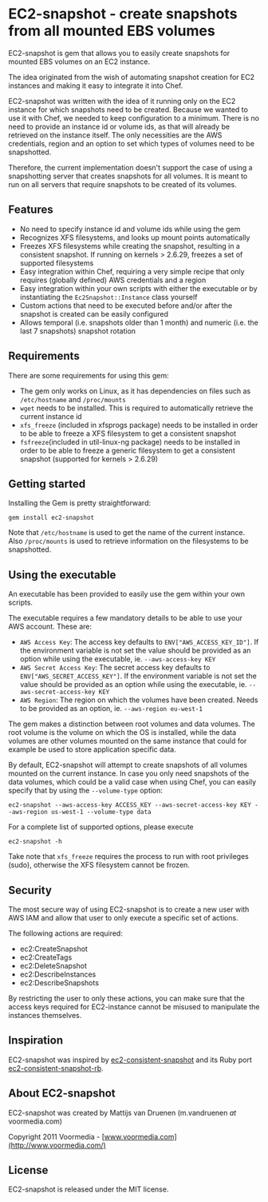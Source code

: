 EC2-snapshot - create snapshots from all mounted EBS volumes
============================================================

EC2-snapshot is gem that allows you to easily create snapshots for mounted EBS volumes on
an EC2 instance.

The idea originated from the wish of automating snapshot creation for EC2 instances and making
it easy to integrate it into Chef.

EC2-snapshot was written with the idea of it running only on the EC2 instance for which snapshots
need to be created. Because we wanted to use it with Chef, we needed to keep configuration to a minimum.
There is no need to provide an instance id or volume ids, as that will already be retrieved on the 
instance itself. The only necessities are the AWS credentials, region and an option to set which types
of volumes need to be snapshotted.

Therefore, the current implementation doesn't support the case of using a snapshotting server that creates snapshots 
for all volumes. It is meant to run on all servers that require snapshots to be created of its volumes.


Features
--------

* No need to specify instance id and volume ids while using the gem
* Recognizes XFS filesystems, and looks up mount points automatically
* Freezes XFS filesystems while creating the snapshot, resulting in a consistent snapshot. If running on kernels > 2.6.29, freezes a set of supported filesystems
* Easy integration within Chef, requiring a very simple recipe that only requires (globally defined) AWS credentials and a region
* Easy integration within your own scripts with either the executable or by instantiating the `Ec2Snapshot::Instance` class yourself
* Custom actions that need to be executed before and/or after the snapshot is created can be easily configured
* Allows temporal (i.e. snapshots older than 1 month) and numeric (i.e. the last 7 snapshots) snapshot rotation

Requirements
------------

There are some requirements for using this gem:

* The gem only works on Linux, as it has dependencies on files such as `/etc/hostname` and `/proc/mounts`
* `wget` needs to be installed. This is required to automatically retrieve the current instance id
* `xfs_freeze` (included in xfsprogs package) needs to be installed in order to be able to freeze a XFS filesystem to get a consistent snapshot
* `fsfreeze`(included in util-linux-ng package) needs to be installed in order to be able to freeze a generic filesystem to get a consistent snapshot (supported for kernels > 2.6.29)


Getting started
---------------

Installing the Gem is pretty straightforward:

	gem install ec2-snapshot

Note that `/etc/hostname` is used to get the name of the current instance.
Also `/proc/mounts` is used to retrieve information on the filesystems to be snapshotted.


Using the executable
--------------------

An executable has been provided to easily use the gem within your own scripts.

The executable requires a few mandatory details to be able to use your AWS account. These are:

* `AWS Access Key`: The access key defaults to `ENV["AWS_ACCESS_KEY_ID"]`. 
If the environment variable is not set the value should be provided as an option while using the executable, 
ie. `--aws-access-key KEY`
* `AWS Secret Access Key`: The secret access key defaults to `ENV["AWS_SECRET_ACCESS_KEY"]`.
If the environment variable is not set the value should be provided as an option while using the executable, 
ie. `--aws-secret-access-key KEY`
* `AWS Region`: The region on which the volumes have been created. Needs to be provided as an option, 
ie. `--aws-region eu-west-1`

The gem makes a distinction between root volumes and data volumes. The root volume is the volume on which the OS 
is installed, while the data volumes are other volumes mounted on the same instance that could for example be used to store 
application specific data.

By default, EC2-snapshot will attempt to create snapshots of all volumes mounted on the 
current instance. In case you only need snapshots of the data volumes, which could be a valid case when using Chef, 
you can easily specify that by using the `--volume-type` option:

	ec2-snapshot --aws-access-key ACCESS_KEY --aws-secret-access-key KEY --aws-region us-west-1 --volume-type data

For a complete list of supported options, please execute
	
	ec2-snapshot -h

Take note that `xfs_freeze` requires the process to run with root privileges (sudo), otherwise the XFS filesystem 
cannot be frozen.


Security
--------

The most secure way of using EC2-snapshot is to create a new user with AWS IAM and allow that user to only execute a 
specific set of actions.

The following actions are required:

* ec2:CreateSnapshot
* ec2:CreateTags
* ec2:DeleteSnapshot
* ec2:DescribeInstances
* ec2:DescribeSnapshots

By restricting the user to only these actions, you can make sure that the access keys required for EC2-instance cannot 
be misused to manipulate the instances themselves.


Inspiration
-----------

EC2-snapshot was inspired by [ec2-consistent-snapshot](https://launchpad.net/ec2-consistent-snapshot) and 
its Ruby port [ec2-consistent-snapshot-rb](http://rubygems.org/gems/ec2-consistent-snapshot-rb).


About EC2-snapshot
------------------

EC2-snapshot was created by Mattijs van Druenen (m.vandruenen *at* voormedia.com)

Copyright 2011 Voormedia - [www.voormedia.com](http://www.voormedia.com/)


License
-------

EC2-snapshot is released under the MIT license.